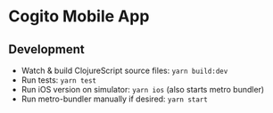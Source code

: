 Cogito Mobile App
=================

Development
-----------

* Watch & build ClojureScript source files: `yarn build:dev`
* Run tests: `yarn test`
* Run iOS version on simulator: `yarn ios` (also starts metro bundler)
* Run metro-bundler manually if desired: `yarn start`
